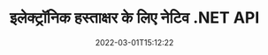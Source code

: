 ---
############################# Static ############################
layout: "product"
date: 2022-03-01T15:12:22
draft: false
#operation: 
#signaturetype: 
#fileformat: 
#productName: Java
lang: hi
#productCode: java
#otherformats: 
#breadcrumb: Put  signature on  for Java
product: "Signature"
product_tag: "signature"
platform: ".NET"
platform_tag: "net"

############################# Head ############################
head_title: ".NET डिजिटल सिग्नेचर एपीआई - इलेक्ट्रॉनिक साइन पीडीएफ वर्ड एक्सेल इमेज"
head_description: "सी# .नेट डिजिटल सिग्नेचर एपीआई, ई-सिग्नेचर लाइब्रेरी पीडीएफ, वर्ड, एक्सेल स्प्रेडशीट, पॉवरपॉइंट, इमेज और ग्राफिक्स डॉक्यूमेंट फॉर्मेट पर इलेक्ट्रॉनिक रूप से हस्ताक्षर करने के लिए।"

############################# Header ############################
title: "इलेक्ट्रॉनिक हस्ताक्षर के लिए नेटिव .NET API"
description: "दस्तावेज़ स्वरूपों में डिजिटल हस्ताक्षर जोड़ें और .NET अनुप्रयोगों में लोकप्रिय ई-हस्ताक्षर प्रकार (टेक्स्ट, इमेज, क्यूआर-कोड, बारकोड, स्टाम्प, और मेटाडेटा) लागू करें।"
button:
    enable: true

############################# SubMenu ############################
submenu:
    enable: true
    
    left:
        img_alt: "GroupDocs.Signature for .NET"
        image: "https://www.groupdocs.cloud/templates/groupdocs/images/product-logos/groupdocs-signature-net.png"
        product: "GroupDocs.Signature"
        platform: ".NET"

    middle:
        button:
            # button loop
            - link: "#overview"
              text: "अवलोकन"

            # button loop
            - link: "#features"
              text: "विशेषताएँ"

            # button loop
            - link: "#support"
              text: "सहायता"

            # button loop
            - link: "https://products.groupdocs.app/signature"
              text: "लाइव डेमो"

            # button loop
            - link: "https://purchase.groupdocs.com/pricing/signature/net"
              text: "मूल्य निर्धारण"

    right:
        link_download: "https://downloads.groupdocs.com/signature"
        link_learn: "https://docs.groupdocs.com/signature/net/"
        link_buy: "https://purchase.groupdocs.com"

############################# Overview ############################
overview:
    enable: true
    content: |
      C#, ASP.NET और अन्य .NET-आधारित तकनीकों में एप्लिकेशन बनाने के लिए .NET API के लिए GroupDocs.Signature का उपयोग करें, जो आपको PDF, Microsoft Word, Excel स्प्रेडशीट, PowerPoint प्रस्तुतियों, छवियों, OpenDocument और जैसे डिजिटल व्यावसायिक दस्तावेज़ों पर हस्ताक्षर करने की अनुमति देता है। किसी भी अतिरिक्त सॉफ़्टवेयर को स्थापित करने की आवश्यकता के बिना अन्य उद्योग मानक फ़ाइल स्वरूप। यह इलेक्ट्रॉनिक सिग्नेचर लाइब्रेरी काम करने में आसान है और .NET डेवलपर आसानी से अपने एप्लिकेशन में उन्नत डिजिटल सिग्नेचर फीचर जोड़ सकते हैं, जिससे उपयोगकर्ता लोकप्रिय दस्तावेज़ प्रारूपों से सुरक्षित रूप से साइन, खोज और ई-हस्ताक्षर सत्यापित कर सकते हैं। यह टेक्स्ट, इमेज, बारकोड, क्यूआर-कोड, फॉर्म फील्ड, स्टैम्प और मेटाडेटा जैसे विभिन्न प्रकार के हस्ताक्षर को लागू करने का समर्थन करता है।  

      दस्‍तावेज़ हस्‍ताक्षर API आपको सरल और उन्‍नत खोज विकल्‍पों से सशक्‍त बनाता है ताकि आप दस्‍तावेज़ पर अपने आवश्‍यक हस्‍ताक्षरों का तुरंत पता लगा सकें। सिग्नेचर स्टाइलिंग, अपीयरेंस मैनेजमेंट और सिग्नेचर प्रॉपर्टी जैसे डायमेंशन, शैडो, अलाइनमेंट आदि को कस्टमाइज करने के विकल्प भी इस फीचर से भरपूर डॉक्युमेंट साइनिंग एपीआई के साथ संभव हैं।  

      .NET के लिए GroupDocs.Signature का उपयोग किसी भी विकास के वातावरण में किया जा सकता है जो .NET प्लेटफॉर्म का समर्थन करता है। यह सभी .NET आधारित भाषाओं के साथ संगत है और लोकप्रिय ऑपरेटिंग सिस्टम (Windows, Linux, MacOS) का समर्थन करता है जहां मोनो या .NET फ्रेमवर्क (.NET कोर सहित) स्थापित किए जा सकते हैं।
    tabs:
      enable: true
      
      ## TAB ONE ##
      tab_one:
        description: |
          .NET के लिए GroupDocs.Signature का अवलोकन निम्नलिखित है:
      
        left:
          enable: true
          icon: "fab fa-html5"
          title: "हस्ताक्षर के प्रकार"
          content: |
            * पाठ हस्ताक्षर
            * छवि हस्ताक्षर
            * डिजीटल हस्ताक्षर
            * क्यूआर-कोड हस्ताक्षर
            * बारकोड हस्ताक्षर
            * स्टाम्प हस्ताक्षर
            * मेटाडेटा हस्ताक्षर
      
      ## TAB TWO ##
      tab_two:
        description: |
          GroupDocs.Signature for .NET सभी लोकप्रिय [दस्तावेज़ फ़ाइल फ़ॉर्मेट](https://docs.groupdocs.com/signature/net/supported-document-formats/) को देखने का समर्थन करता है। कोड की कुछ ही पंक्तियों के साथ, अपने .NET अनुप्रयोगों में PDF हस्ताक्षर, Microsoft Office Word, Excel स्प्रेडशीट, छवि, HTML, Outlook ईमेल, OneNote, प्रोजेक्ट और ग्राफ़िक्स देखने की क्षमताएँ जोड़ें।

        left:
          enable: true
          table:
            # table loop
            - title: "Microsoft Office"
              content: |
                * **Word:** DOC, DOCX, DOCM, DOT, DOTX, DOTM, RTF, TXT
                * **Excel:** XLS, XLSX, XLSM, XLSB, XLTM, XLT, XLTM, XLTX, XLAM, SXC, SpreadsheetML
                * **PowerPoint:** PPT, PPTX, PPS, PPSX, PPSM, POT, POTM, POTX, PPTM

        right:
          enable: true
          table:
            # table loop
            - title: "Images & Other Formats"
              content: |
                * **इमेजिस**: JPG, BMP, PNG, TIFF, GIF, DCM, WEBP
                * **OpenDocument**: ODT, OTT, OTS, ODS, ODP, OTP, ODG
                * **Jpeg2000**: JP2, JPF, JPX, J2K, J2C, JPM
                * **जिन मेटाफ़ाइल्स**: EMF, WMF, CMX
                * **पोर्टेबल**: PDF
                * **स्केलेबल वेक्टर ग्राफिक्स**: CDR, SVG
                * **Adobe Photoshop**: PSD
                * **अन्य**: DJVU

      ## TAB THREE ##
      tab_three:
        description: |
          GroupDocs.Signature for .NET निम्नलिखित ऑपरेटिंग सिस्टम, फ्रेमवर्क और पैकेज मैनेजरों का समर्थन करता है:
        
        left:
          enable: true
          table:
            # table loop
            - icon: "fab fa-windows"
              title: "ऑपरेटिंग सिस्टम"
              content: |
                * Windows Desktop
                * Windows Server
                * Windows Azure
                * Linux
                * MacOS

            # table loop
            - icon: "fas fa-code"
              title: "समर्थित ढांचे"
              content: |
                * .NET Framework 2.0 or higher
                * Mono Framework 1.2 or higher
                * .NET Standard 2.0
                * .NET Core 2.0
                * .NET Core 2.1

        right:
          enable: true
          table:
            # table loop
            - icon: "fas fa-box"
              title: "पैकेज प्रबंधक"
              content: |
                * NuGet

            # table loop
            - icon: "fas fa-tools"
              title: "विकास वातावरण"
              content: |
                * Microsoft Visual Studio
                * Xamarin.Android
                * Xamarin.IOS
                * Xamarin.Mac
                * MonoDevelop

############################# Features ############################
features:
    enable: true
    title: ".NET सुविधाओं के लिए GroupDocs.Signature"

    feature:
      # feature loop
      - icon: "fas fa-copy"
        content: "समर्थित दस्तावेज़ स्वरूपों से ई-हस्ताक्षर बनाएं, खोजें, अपडेट करें, छिपाएं, सत्यापित करें और हटाएं"

      # feature loop
      - icon: "fas fa-eye"
        content: "एक्सेल स्प्रेडशीट के लिए XML उन्नत इलेक्ट्रॉनिक हस्ताक्षर (XAdES) निर्दिष्ट करें"

      # feature loop
      - icon: "fas fa-bolt"
        content: "क्यूआर-कोड, बारकोड और छवि हस्ताक्षरों के साथ हस्ताक्षरित दस्तावेजों से छवि सामग्री को पुनः प्राप्त करें"
      
      # feature loop
      - icon: "fas fa-file-powerpoint"
        content: "टेक्स्ट या छवि हस्ताक्षर और विशिष्ट पृष्ठ पर जगह के लिए ऊंचाई, चौड़ाई, मार्जिन और संरेखण सेट करें"

      # feature loop
      - icon: "fas fa-code"
        content: "PowerPoint प्रस्तुति दस्तावेज़ों को खोजें, सत्यापित करें और डिजिटल रूप से हस्ताक्षर करें"

      # feature loop
      - icon: "fas fa-cloud"
        content: "नेटिव टेक्स्ट वॉटरमार्क के साथ वर्ड प्रोसेसिंग दस्तावेज़ स्वरूपों पर हस्ताक्षर करें"

      # feature loop
      - icon: "fas fa-remove-format"
        content: "आयताकार स्टाम्प हस्ताक्षर प्रकार के लिए गोल कोनों का समर्थन करता है"

      # feature loop
      - icon: "fas fa-comment-slash"
        content: "विशिष्ट एक्सेल शीट पर टेक्स्ट या इमेज सिग्नेचर लागू करें या सभी शीट्स पर ई-सिग्नेचर सेट करें"

      # feature loop
      - icon: "fas fa-location-arrow"
        content: "एक्सेल शीट में टेक्स्ट या इमेज सिग्नेचर रखने के लिए विशेष पंक्ति और कॉलम संख्या निर्दिष्ट करें"

      # feature loop
      - icon: "fas fa-border-all"
        content: "Microsoft PowerPoint में टेक्स्ट सिग्नेचर पर शैडो लागू करें और उसका रंग, कोण और पारदर्शिता सेट करें"

      # feature loop
      - icon: "fas fa-wrench"
        content: "एक्सेल शीट्स के लिए टेक्स्ट सिग्नेचर बॉर्डर स्टाइल्स और फॉन्ट विकल्प कॉन्फ़िगर करें"

      # feature loop
      - icon: "fas fa-columns"
        content: "छवि हस्ताक्षर प्रकार सेट करें, उदा. गोल या चौकोर और कॉन्फ़िगर मार्जिन, फ़ॉन्ट रंग, रोटेशन"

      # feature loop
      - icon: "fas fa-file-word"
        content: "सिग्नेचर लाइन के साथ दस्तावेज़ों, स्प्रेडशीट और PDF फ़ाइल पर डिजिटल प्रमाणपत्र लागू करें"

      # feature loop
      - icon: "fas fa-envelope"
        content: "टेक्स्ट सिग्नेचर में कलर सेटिंग, ट्रांसपेरेंसी और रोटेशन लागू करें"

      # feature loop
      - icon: "fas fa-print"
        content: "सेटअप चमक और ग्रेस्केल विकल्प और एक छवि में छवि हस्ताक्षर का इंडेंटेशन निर्दिष्ट करें"

      # feature loop
      - icon: "fas fa-file-archive"
        content: "कस्टम ऑब्जेक्ट एम्बेड करें, पीडीएफ दस्तावेज़ के मेटाडेटा सिग्नेचर वैल्यू को सीरियलाइज़ करने के साथ-साथ एन्क्रिप्ट और डिक्रिप्ट करें"

      # feature loop
      - icon: "fas fa-lock"
        content: "PDF दस्तावेज़ों से डिजिटल हस्ताक्षरों के प्रकटन को छिपाएँ, निकालें या अनुकूलित करें"

      # feature loop
      - icon: "fas fa-file-code"
        content: "डिजिटल फॉर्म फील्ड के साथ पीडीएफ दस्तावेजों पर हस्ताक्षर करें, और टेक्स्ट सिग्नेचर इमेज, एनोटेशन, स्टिकर या वॉटरमार्क के रूप में"
      
      # feature loop
      - icon: "fas fa-fill-drip"
        content: "एमएस वर्ड और पीडीएफ दस्तावेजों के फॉर्म फील्ड में टेक्स्ट सिग्नेचर डालें"

      # feature loop
      - icon: "fas fa-file-excel"
        content: "Word फ़ाइलों के लिए प्रसंस्करण हस्ताक्षर या ई-हस्ताक्षर विस्तारित सत्यापन के लिए दस्तावेजों के मनमाना पृष्ठ निर्दिष्ट करें"

      # feature loop
      - icon: "fas fa-heading"
        content: "हस्ताक्षरित छवि फ़ाइल को अलग-अलग प्रारूप में सहेजें और हस्ताक्षरित स्प्रेडशीट को छवि या बहु-पृष्ठ TIFF के रूप में निर्यात करें"

      # feature loop
      - icon: "fas fa-project-diagram"
        content: "हस्ताक्षरित फ़ाइलों को पासवर्ड असाइन करें, संशोधित करें और निकालें और पासवर्ड संरक्षित फ़ाइलों पर ई-हस्ताक्षर लागू करें"

      # feature loop
      - icon: "fas fa-cube"
        content: "मेटाडेटा में कस्टम ऑब्जेक्ट्स के साथ ई-साइन वर्कशीट, पॉवरपॉइंट स्लाइड, वर्ड डॉक्यूमेंट और इमेज"

      # feature loop
      - icon: "fab fa-uncharted"
        content: "सेटअप सिग्नेचर ब्रश स्टाइल्स सॉलिड, टेक्सचर, लीनियर ग्रेडिएंट और रेडियल ग्रेडिएंट के रूप में"

      # feature loop
      - icon: "fab fa-uncharted"
        content: "कस्टम एनक्रिप्टेड क्यूआर-कोड टेक्स्ट या डेटा के साथ दस्तावेजों पर हस्ताक्षर करें"

      # feature loop
      - icon: "fab fa-uncharted"
        content: "छवि दस्तावेज़ के रूप में डीजेवीयू प्रारूप के साथ फ़ाइलें खोजें और साइन करें"

      # feature loop
      - icon: "fab fa-uncharted"
        content: "दस्तावेज़ जानकारी निकालें, उदाहरण के लिए, पृष्ठ गणना, फ़ाइल URL के माध्यम से"

      # feature loop
      - icon: "fab fa-uncharted"
        content: "छवि दस्तावेज़ों के रूप में CorelDraw फ़ाइलें खोजें, हस्ताक्षर करें और सत्यापित करें"

      # feature loop
      - icon: "fab fa-uncharted"
        content: "मेटाडेटा में संग्रहीत संसाधित या हटाए गए हस्ताक्षर जानकारी का इतिहास रखें"

      # feature loop
      - icon: "fab fa-uncharted"
        content: "क्यूआर-कोड में कस्टम डेटा ऑब्जेक्ट, वीकार्ड या ईमेल ऑब्जेक्ट जोड़ें और पीडीएफ फाइलों में एन्क्रिप्टेड क्यूआर-कोड सत्यापित करें"

    more_feature:
      # more_feature_loop
      - title: "आसानी से डिजिटल हस्ताक्षर जोड़ें"
        content: |
          GroupDocs.Signature for .NET API आपको समर्थित फ़ाइल स्वरूपों में विभिन्न प्रकार के हस्ताक्षर जोड़ने की अनुमति देता है। टेक्स्ट, इमेज, डिजिटल, स्टैम्प, क्यूआर-कोड, बारकोड और मेटाडेटा जैसे सिग्नेचर टाइप्स को .NET के लिए GroupDocs.Signature का उपयोग करके लागू किया जा सकता है। निम्नलिखित कोड उदाहरण दिखाता है कि पीडीएफ दस्तावेज़ में टेक्स्ट हस्ताक्षर कैसे लागू करें:

          ```cs
          using (Signature signature = new Signature("D:\\sample.pdf"))
          {
          TextSignOptions options = new TextSignOptions("John Smith")
          {
          // पाठ का रंग सेट करें
          ForeColor = Color.Red
          };
          // फ़ाइल करने के लिए दस्तावेज़ पर हस्ताक्षर करें
          signature.Sign("D:\\signed.pdf", options);
          }
          ```

      # more_feature_loop
      - title: "समर्थित बारकोड हस्ताक्षर प्रकार"
        content: |
          हमारा सिग्नेचर मैनीपुलेशन एपीआई आपको समर्थित दस्तावेज़ स्वरूपों में बारकोड सिग्नेचर लागू करने की सुविधा प्रदान करता है। .NET के लिए GroupDocs.Signature विभिन्न बारकोड प्रकारों का समर्थन करता है, जैसे, Code128, Code39Extended, Code39Standard, EAN14, EAN8, ITF14, UPCA, और UPCE। सभी पंजीकृत बारकोड प्रकारों का समर्थन करने के लिए "AllTypes" नामक एक स्थिर वस्तु भी प्रदान की जाती है।

      # more_feature_loop
      - title: "खोज हस्ताक्षर और प्रमाण पत्र"
        content: |
          GroupDocs.Signature for .NET API, आपको Word दस्तावेज़ों, Excel स्प्रेडशीट और PDF फ़ाइलों से डिजिटल प्रमाणपत्र खोजने की अनुमति देता है। आप सिस्टम में पंजीकृत सभी डिजिटल प्रमाणपत्र भी प्राप्त कर सकते हैं। .NET API के लिए GroupDocs.Signature का उपयोग करके मेटाडेटा हस्ताक्षरों को Word दस्तावेज़ों, एक्सेल स्प्रेडशीट्स, छवियों और PDF फ़ाइलों में भी खोजा जा सकता है।  

          GroupDocs.Signature for .NET API के माध्यम से, आप किसी भी दस्तावेज़, प्रस्तुति, स्प्रेडशीट, छवि, साथ ही PDF फ़ाइल में QR-कोड और बारकोड हस्ताक्षर खोज सकते हैं और खोज प्रगति प्राप्त कर सकते हैं। आप क्यूआर-कोड हस्ताक्षर के साथ हस्ताक्षरित दस्तावेज़ों से कस्टम डेटा ऑब्जेक्ट भी खोज सकते हैं।

      # more_feature_loop
      - title: "बारकोड के लिए उन्नत खोज विकल्प"
        content: |
          आप GroupDocs.Signature for.NET API के माध्यम से अपने आवश्यक बारकोड को बहुत आसानी से खोज और ढूँढ सकते हैं, क्योंकि हमारा सिग्नेचर API उन्नत खोज विकल्प प्रदान करता है। ये आपको किसी विशेष पृष्ठ पर बारकोड खोजने, पूरे दस्तावेज़ में खोजने, खोजने के लिए अलग-अलग पृष्ठ निर्दिष्ट करने (प्रथम, अंतिम, सम, विषम), विशेष एन्कोडिंग प्रकार के बारकोड की खोज करने, विशिष्ट टेक्स्ट स्ट्रिंग के आधार पर बारकोड खोजने या बारकोड खोजने में सक्षम बनाते हैं। "शामिल है" विकल्प के साथ स्ट्रिंग पर आधारित।

############################# Support ############################
support:
    enable: true

############################# Solutions ############################
solutions:
    enable: true
    title: "GroupDocs.Signature अन्य लोकप्रिय विकास परिवेशों के लिए दस्तावेज़ देखने वाले API प्रदान करता है"

    solution:
        # solution loop
        - img_alt: "GroupDocs.Signature for Java"
          image: "https://www.groupdocs.cloud/templates/groupdocs/images/product-logos/groupdocs-signature-java.png"
          product: "GroupDocs.Signature"
          platform: "Java"
          link: "/signature/java/"

############################# Back to top ###############################
back_to_top:
  enable: true
---